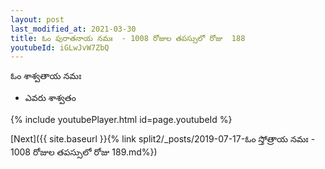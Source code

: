 ```yaml
---
layout: post
last_modified_at: 2021-03-30
title: ఓం పురాతనాయ నమః  - 1008 రోజుల తపస్సులో రోజు  188
youtubeId: iGLwJvW7ZbQ
---
```

 
 
 ఓం శాశ్వతాయ నమః  
 
 -  ఎవరు శాశ్వతం 
 
  
 
  
 
 
 
 
 
 


{% include youtubePlayer.html id=page.youtubeId %}
 
[Next]({{ site.baseurl }}{% link  split2/_posts/2019-07-17-ఓం స్తోత్రాయ నమః  - 1008 రోజుల తపస్సులో రోజు  189.md%})
 
